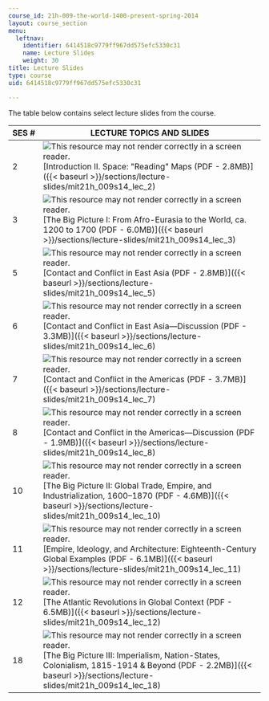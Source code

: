 ```yaml
---
course_id: 21h-009-the-world-1400-present-spring-2014
layout: course_section
menu:
  leftnav:
    identifier: 6414518c9779ff967dd575efc5330c31
    name: Lecture Slides
    weight: 30
title: Lecture Slides
type: course
uid: 6414518c9779ff967dd575efc5330c31

---
```


The table below contains select lecture slides from the course.

| SES # | LECTURE TOPICS AND SLIDES |
| --- | --- |
| 2 | ![This resource may not render correctly in a screen reader.](/images/inacessible.gif)[Introduction II. Space: "Reading" Maps (PDF - 2.8MB)]({{< baseurl >}}/sections/lecture-slides/mit21h_009s14_lec_2) |
| 3 | ![This resource may not render correctly in a screen reader.](/images/inacessible.gif)[The Big Picture I: From Afro-Eurasia to the World, ca. 1200 to 1700 (PDF - 6.0MB)]({{< baseurl >}}/sections/lecture-slides/mit21h_009s14_lec_3) |
| 5 | ![This resource may not render correctly in a screen reader.](/images/inacessible.gif)[Contact and Conflict in East Asia (PDF - 2.8MB)]({{< baseurl >}}/sections/lecture-slides/mit21h_009s14_lec_5) |
| 6 | ![This resource may not render correctly in a screen reader.](/images/inacessible.gif)[Contact and Conflict in East Asia—Discussion (PDF - 3.3MB)]({{< baseurl >}}/sections/lecture-slides/mit21h_009s14_lec_6) |
| 7 | ![This resource may not render correctly in a screen reader.](/images/inacessible.gif)[Contact and Conflict in the Americas (PDF - 3.7MB)]({{< baseurl >}}/sections/lecture-slides/mit21h_009s14_lec_7) |
| 8 | ![This resource may not render correctly in a screen reader.](/images/inacessible.gif)[Contact and Conflict in the Americas—Discussion (PDF - 1.9MB)]({{< baseurl >}}/sections/lecture-slides/mit21h_009s14_lec_8) |
| 10 | ![This resource may not render correctly in a screen reader.](/images/inacessible.gif)[The Big Picture II: Global Trade, Empire, and Industrialization, 1600–1870 (PDF - 4.6MB)]({{< baseurl >}}/sections/lecture-slides/mit21h_009s14_lec_10) |
| 11 | ![This resource may not render correctly in a screen reader.](/images/inacessible.gif)[Empire, Ideology, and Architecture: Eighteenth-Century Global Examples (PDF - 6.1MB)]({{< baseurl >}}/sections/lecture-slides/mit21h_009s14_lec_11) |
| 12 | ![This resource may not render correctly in a screen reader.](/images/inacessible.gif)[The Atlantic Revolutions in Global Context (PDF - 6.5MB)]({{< baseurl >}}/sections/lecture-slides/mit21h_009s14_lec_12) |
| 18 | ![This resource may not render correctly in a screen reader.](/images/inacessible.gif)[The Big Picture III: Imperialism, Nation-States, Colonialism, 1815-1914 & Beyond (PDF - 2.2MB)]({{< baseurl >}}/sections/lecture-slides/mit21h_009s14_lec_18)